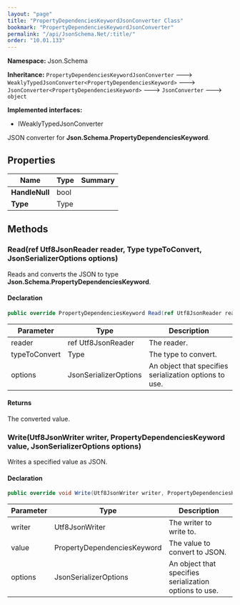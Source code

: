 ```yaml
---
layout: "page"
title: "PropertyDependenciesKeywordJsonConverter Class"
bookmark: "PropertyDependenciesKeywordJsonConverter"
permalink: "/api/JsonSchema.Net/:title/"
order: "10.01.133"
---
```

**Namespace:** Json.Schema

**Inheritance:**
`PropertyDependenciesKeywordJsonConverter`
 🡒 
`WeaklyTypedJsonConverter<PropertyDependenciesKeyword>`
 🡒 
`JsonConverter<PropertyDependenciesKeyword>`
 🡒 
`JsonConverter`
 🡒 
`object`

**Implemented interfaces:**

- IWeaklyTypedJsonConverter

JSON converter for **Json.Schema.PropertyDependenciesKeyword**.

## Properties

| Name | Type | Summary |
|---|---|---|
| **HandleNull** | bool |  |
| **Type** | Type |  |

## Methods

### Read(ref Utf8JsonReader reader, Type typeToConvert, JsonSerializerOptions options)

Reads and converts the JSON to type **Json.Schema.PropertyDependenciesKeyword**.

#### Declaration

```c#
public override PropertyDependenciesKeyword Read(ref Utf8JsonReader reader, Type typeToConvert, JsonSerializerOptions options)
```

| Parameter | Type | Description |
|---|---|---|
| reader | ref Utf8JsonReader | The reader. |
| typeToConvert | Type | The type to convert. |
| options | JsonSerializerOptions | An object that specifies serialization options to use. |


#### Returns

The converted value.

### Write(Utf8JsonWriter writer, PropertyDependenciesKeyword value, JsonSerializerOptions options)

Writes a specified value as JSON.

#### Declaration

```c#
public override void Write(Utf8JsonWriter writer, PropertyDependenciesKeyword value, JsonSerializerOptions options)
```

| Parameter | Type | Description |
|---|---|---|
| writer | Utf8JsonWriter | The writer to write to. |
| value | PropertyDependenciesKeyword | The value to convert to JSON. |
| options | JsonSerializerOptions | An object that specifies serialization options to use. |



